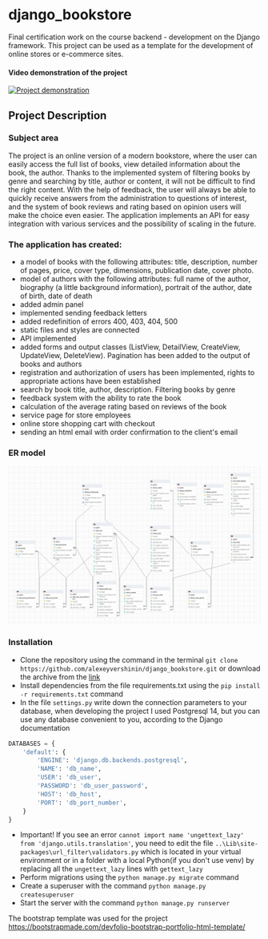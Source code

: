 # django_bookstore
Final certification work on the course backend - development on the Django framework. This project can be used as a template for the development of online stores or e-commerce sites.

#### Video demonstration of the project
[![Project demonstration](https://img.youtube.com/vi/Zs6u9dCyu4s/0.jpg)](https://www.youtube.com/watch?v=Zs6u9dCyu4s)

## Project Description

### Subject area
The project is an online version of a modern bookstore, where the user can easily access the full list of books, view detailed information about the book, the author. Thanks to the implemented system of filtering books by genre and searching by title, author or content, it will not be difficult to find the right content. With the help of feedback, the user will always be able to quickly receive answers from the administration to questions of interest, and the system of book reviews and rating based on opinion users will make the choice even easier. The application implements an API for easy integration with various services and the possibility of scaling in the future.

### The application has created:
- a model of books with the following attributes: title, description, number of pages, price, cover type, dimensions, publication date, cover photo.
- model of authors with the following attributes: full name of the author, biography (a little background information), portrait of the author, date of birth, date of death
- added admin panel
- implemented sending feedback letters
- added redefinition of errors 400, 403, 404, 500
- static files and styles are connected
- API implemented
- added forms and output classes (ListView, DetailView, CreateView, UpdateView, DeleteView). Pagination has been added to the output of books and authors
- registration and authorization of users has been implemented, rights to appropriate actions have been established
- search by book title, author, description. Filtering books by genre
- feedback system with the ability to rate the book
- calculation of the average rating based on reviews of the book
- service page for store employees
- online store shopping cart with checkout
- sending an html email with order confirmation to the client's email

### ER model

<img src="screenshots/ER.png">

### Installation

* Clone the repository using the command in the terminal `git clone https://github.com/alexeyvershinin/django_bookstore.git` or download the archive from the [link](https://github.com/alexeyvershinin/django_bookstore/archive/refs/heads/main.zip)
* Install dependencies from the file requirements.txt using the `pip install -r requirements.txt` command
* In the file `settings.py` write down the connection parameters to your database, when developing the project I used Postgresql 14, but you can use any database convenient to you, according to the Django documentation
```python
DATABASES = {
    'default': {
        'ENGINE': 'django.db.backends.postgresql',
        'NAME': 'db_name',
        'USER': 'db_user',
        'PASSWORD': 'db_user_password',
        'HOST': 'db_host',
        'PORT': 'db_port_number',
    }
}
```
* Important! If you see an error `cannot import name 'ungettext_lazy' from 'django.utils.translation'`, you need to edit the file `..\Lib\site-packages\url_filter\validators.py` which is located in your virtual environment or in a folder with a local Python(if you don't use venv) by replacing all the `ungettext_lazy` lines with `gettext_lazy`
* Perform migrations using the `python manage.py migrate` command
* Сreate a superuser with the command `python manage.py createsuperuser`
* Start the server with the command `python manage.py runserver`

The bootstrap template was used for the project https://bootstrapmade.com/devfolio-bootstrap-portfolio-html-template/

